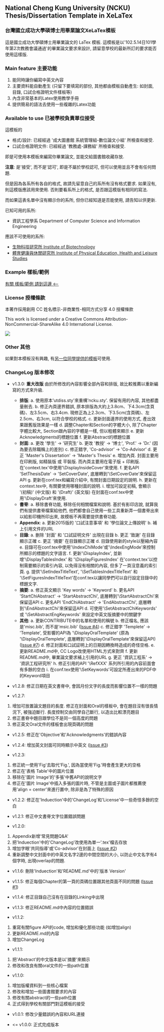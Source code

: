 ## National Cheng Kung University (NCKU) Thesis/Dissertation Template in XeLaTex ##
### 台灣國立成功大學碩博士用畢業論文XeLaTex模板 ###

這是國立成功大學碩博士用畢業論文的 LaTex 模板. 這模板是以'102.5.14日101學年第2次教務會議通過'的畢業論文要求來設計, 請留意學校的最新所訂的要求能否使用這樣版.

### Main feature 主要功能
  1. 能同時讓你編寫中英文內容
  2. 主要資料能自動產生
     (只留下要填寫的部份, 其他都由模板自動產生: 如封面, 目錄, 口試合格證明文件樣板等)
  3. 內含非常基本的Latex使用教學手冊
  4. 提供簡易的語法去使用一些複雜的Latex功能

### Available to use 已被學校負責單位接受

這模板的
* 格式/設計: 已經經過 '成大圖書館 系統管理組-數位論文小組' 所檢查和接受.
* 口試合格證明文件: 已經經過 '教務處-課務組' 所檢查和接受.

即是可使用本模板來編寫你畢業論文, 並能交給圖書館收藏存放.

**注意**: 是'接受', 而不是'認可', 即是不屬於學校認可, 但可以使用並且不會有任何問題.

但是因為各系所有各自的格式, 故請先留意自己的系所有沒有格式要求. 如果沒有, 則這模版應該用來使用. 否則要看系所上的格式, 是否跟這模版有相同的寫法.

而如果這表名單中沒有顯示你的系所, 但你已經知道是否能使用, 請告知以供更新.

已知可用的系所:
* 資訊工程學系 Department of Computer Science and Information Engineering

應該不可使用的系所:
* [生物科技研究所 Institute of Biotechnology](http://www.biotech.ncku.edu.tw/files/archive/331_4b79187a.doc)
* [體育健康與休閒研究所 Institute of Physical Education, Health and Leisure Studies](http://www.ncku.edu.tw/~deprb/docs/Thesis%20Regulation%20.doc)

### Example 樣板/範例
[有關 樣板/範例 請到這邊 <--](https://github.com/wengan-li/ncku-thesis-template-release)

### License 授權條款
本著作採用創用 CC 姓名標示-非商業性-相同方式分享 4.0 授權條款

This work is licensed under a Creative Commons Attribution-NonCommercial-ShareAlike 4.0 International License.

<img style='float: center' src='https://i.creativecommons.org/l/by-nc-sa/4.0/88x31.png'>

### Other 其他
如果對本模板沒有興趣, 有[另一位同學提供的模板](https://github.com/lycsjm/nckuthesis)可使用.

### ChangeLog 版本修改
* v1.3.0: **重大改版**
    由於所修改的內容影響全部內容和排版, 故比較推薦以重新編寫的方式來升級.
    + **排版**:
        a. 使用原本'utdiss.sty'來重構'ncku.sty'. 保留有用的內容, 其他都盡量刪去.
        b. 修正內頁邊界錯誤, 原本排版為大約上3.8cm、下4.3cm(含頁碼)、左3.5cm、右3.4cm. 現修正為上2.3cm、下3.5cm(含頁碼)、左2.5cm、右3cm, 以符合學校的格式.
        c. 更新封面邊界的使用方式, 產出效果跟舊版效果是一樣
        d. 調整Chapter和Section的字體大小, 除了Chapter字體比較大, Section跟內容的字體是一樣, 但以粗體來顯示
        e. 更新Acknowledgments的標題位置
        f. 更新Abstract的標題位置
    + **封面**:
        a. 更改 '學生' -> '研究生'
        b. 更改 '教授' -> '博士', 'Prof.' -> 'Dr.' (因為要去除職稱上的差別)
        c. 修正錯字, 'Co-advisor' -> 'Co-Advisor'
        d. 更正 'Master's Dissertation' -> 'Master's Thesis'
        e. 增加內頁. 封面主要用在印刷版, 如精裝版 或 平裝版. 而內頁主要用在電子版 + 印刷版. 在'context.tex'中使用'\DisplayInsideCover'來使用.
        f. 更名API 'SetThesisDate' -> 'SetCoverDate', 底層轉到'\SetCoverDate'來保留這API
        g. 更新在conf.tex和編寫介紹中, 有關封面日期設定的說明.
        h. 更新在context.tex中, 有關要使用哪種封面的說明.
        i. 增加可設定初稿, 會顯示 '(初稿)' (中文版) 和 '(Draft)' (英文版) 在封面在conf.tex中使用'\DisplayDraft'來使用.
    + **書脊**:
        a. 移除書脊功能, 移除任何相關檔案和說明. 基於有影印店說, 就算我們有提供書脊檔案給他們, 他們都會自己使用一些工具重新弄一個書脊出來以給影印機所印出來, 故模板不再需要提供書脊功能.
    + **Appendix**:
        a. 更新2015版的 '口試注意事項' 和 '學位論文上傳說明'
        b. 補上引用文件的URL
    + **目錄**:
        a. 删除 '封面' 和 '口試証明文件' 出現在目錄
        b. 更正 '致謝' 在目錄顯示正確
        c. 更正 '摘要' 在目錄顯示正確
        d. 目錄使用新的style以壓縮內容
        e. 目錄可在conf.tex中使用'\IndexChiMode'或'\IndexEngMode'來控制所顯示的標題的文字語言.
        f. 更新'\DisplayIndex', 並新增'\DisplayTablesIndex' 和 '\DisplayFiguresIndex' 在'context.tex'以控制需要顯示的索引內容, 以免得沒有相關的內容, 但多了一頁沒意義的索引頁.
        g. 提供'\SetIndexTitleText', '\SetTablesIndexTitleText' 和 '\SetFiguresIndexTitleText'在conf.tex以讓同學們可以自行設定目錄中的標題文字.
    + **摘要**:
        a. 修正英文顯示 'Key words' -> 'Keyword'
        b. 更名API 'StartChiAbstract' -> 'StartAbstractChi', 底層轉到'\StartAbstractChi'來保留這API
        c. 更名API 'EndChiAbstract' -> 'EndAbstractChi', 底層轉到'\EndAbstractChi'來保留這API
        d. 可使用'\SetAbstractChiKeywords' 或 '\SetAbstractEngKeywords' 來設定中英文版摘要中的關鍵字
    + **其他**:
        a. 更新CONTRIBUTE中的名單和使用的稱號
        b. 修正檔名, 應該是'misc.bib', 而不是'msic.bib' \([Issue \#4](https://github.com/wengan-li/ncku-thesis-template-latex/issues/4)\)
        c. 修正錯字 'Templete' -> 'Template', 受影響的API為 '\DisplayOralTemplate' (原為 '\DisplayOralTemplete', 底層轉到'\DisplayOralTemplate'來保留這API) \([Issue \#7](https://github.com/wengan-li/ncku-thesis-template-latex/issues/7)\)
        d. 修正封面和口試証明上的日期因轉換時造成的奇怪空格.
        e. 更新README.md中, CC Logo改使用HTML方式來對齊
        f. 更新README.md中, 畢業論文要求補上引用的URL
        g. 更正 '資訊工程系' -> '資訊工程研究所'
        h. 修正引用的API '\RefXXX' 系列所引用的內容前面會有多餘的空白
        i. 在conf.tex使用'\SetKeywords'可設定所產出來的PDF中的Keyword項目

* v1.2.8: 修正日期在英文書脊中, 會因月份文字的長度而影響位置不一樣的問題

* v1.2.7:
 1. 增加可放置論文題目的長度. 修正在封面和Oral的樣板中, 會在題目沒有很長情況下, 被強迫斷行. 長度控制交由同學自己斷行, 以造出比較漂亮題目
 2. 修正書脊中題目跟學位不是同一個高度的問題
 3. 修正英文Oral文件的樣板會出現頁碼的問題

* v1.2.5: 修正在'Objective'和'Acknowledgments'的錯誤內容

* v1.2.4: 增加英文封面可同時顯示中英文 \([Issue \#3](https://github.com/wengan-li/ncku-thesis-template-latex/issues/3)\)

* v1.2.3: 
 1. 修正統一使用'Fig'去取代'Fig.', 因為當使用'Fig.'時會產生更大的空格
 2. 修正在'表格 Table'中的圖片位置
 3. 移除在'圖片 Image'的'多張'中舊API的說明文字
 4. 修正在'圖片 Image'中插入多張的圖片時, 不管是主圖或子圖片都推薦使用'align = center'來進行置中, 除非是為了特殊的原因

* v1.2.2: 修正在'Induection'中的'ChangeLog'和'License'中一些奇怪多餘的空白

* v1.2.1: 修正中文書脊文字位置錯誤問題

* v1.2.0:
 1. Appendix新增'常見問題Q&A'
 2. 把'Induection'中的'ChangeLog'改使用為單一'.tex'檔去存放
 3. 增加字眼'共同指導'或'Co-advisor'在封面上 \([Issue \#2](https://github.com/wengan-li/ncku-thesis-template-latex/issues/2)\)
 4. 重新調整中文封面中的中英文名字2邊的中間空間的大小, 以防止中文名字有4個字時, 出現overlap的問題.

* v1.1.6: 刪除'Induection'和'README.md'中的'版本 Version'

* v1.1.5: 修正每個Chapter的第一頁的頁碼位置跟其他頁面不同的問題 \([Issue \#1](https://github.com/wengan-li/ncku-thesis-template-latex/issues/1)\)

* v1.1.4: 修正目錄自己沒有在目錄的Linking中出現

* v1.1.3: 修正README.md中內容的位置錯誤

* v1.1.2:
 1. 重寫有關figure API的code, 增加和優化那些功能 (如增加align)
 2. 更新README.md的內容
 3. 增加ChangeLog

* v1.1.1:
 1. 把'Abstract'的中文版本是以'摘要'來顯示
 2. 修改和改良有關oral文件的一些path位置

* v1.1.0:
 1. 增加版權資料到一些核心檔案
 2. 修改和增加一些圖書館要求的內容
 3. 修改有關abstract的一些path位置
 4. 正式得到學校有關部門對這模板的接受

* v1.0.1: 修改少量錯誤的內容和URL連接

* <= v1.0.0: 正式完成版本
